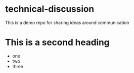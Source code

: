 # technical-discussion
This is a demo repo for sharing ideas around communication

# This is a second heading

* one
* two
* three
